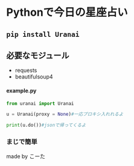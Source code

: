 # Pythonで今日の星座占い

## ```pip install Uranai```

## 必要なモジュール
- requests
- beautifulsoup4

#### example.py  
```py
from uranai import Uranai

u = Uranai(proxy = None)#一応プロキシ入れれるよ

print(u.do())#jsonで帰ってくるよ
```

### まじで簡単

made by こーた